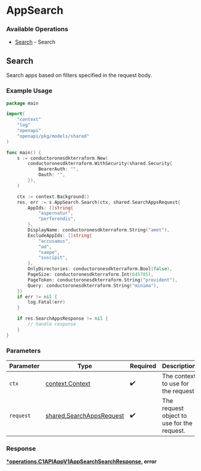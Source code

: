 # AppSearch

### Available Operations

* [Search](#search) - Search

## Search

Search apps based on filters specified in the request body.

### Example Usage

```go
package main

import(
	"context"
	"log"
	"openapi"
	"openapi/pkg/models/shared"
)

func main() {
    s := conductoronesdkterraform.New(
        conductoronesdkterraform.WithSecurity(shared.Security{
            BearerAuth: "",
            Oauth: "",
        }),
    )

    ctx := context.Background()
    res, err := s.AppSearch.Search(ctx, shared.SearchAppsRequest{
        AppIds: []string{
            "aspernatur",
            "perferendis",
        },
        DisplayName: conductoronesdkterraform.String("amet"),
        ExcludeAppIds: []string{
            "accusamus",
            "ad",
            "saepe",
            "suscipit",
        },
        OnlyDirectories: conductoronesdkterraform.Bool(false),
        PageSize: conductoronesdkterraform.Int(645785),
        PageToken: conductoronesdkterraform.String("provident"),
        Query: conductoronesdkterraform.String("minima"),
    })
    if err != nil {
        log.Fatal(err)
    }

    if res.SearchAppsResponse != nil {
        // handle response
    }
}
```

### Parameters

| Parameter                                                            | Type                                                                 | Required                                                             | Description                                                          |
| -------------------------------------------------------------------- | -------------------------------------------------------------------- | -------------------------------------------------------------------- | -------------------------------------------------------------------- |
| `ctx`                                                                | [context.Context](https://pkg.go.dev/context#Context)                | :heavy_check_mark:                                                   | The context to use for the request.                                  |
| `request`                                                            | [shared.SearchAppsRequest](../../models/shared/searchappsrequest.md) | :heavy_check_mark:                                                   | The request object to use for the request.                           |


### Response

**[*operations.C1APIAppV1AppSearchSearchResponse](../../models/operations/c1apiappv1appsearchsearchresponse.md), error**

